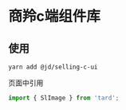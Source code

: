 # 商羚c端组件库

## 使用
```shell
yarn add @jd/selling-c-ui
```
页面中引用
```js
import { SlImage } from 'tard';
```

